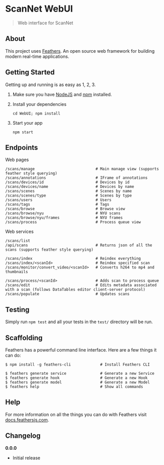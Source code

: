 # ScanNet WebUI

> Web interface for ScanNet

## About

This project uses [Feathers](http://feathersjs.com). An open source web framework for building modern real-time applications.

## Getting Started

Getting up and running is as easy as 1, 2, 3.

1. Make sure you have [NodeJS](https://nodejs.org/) and [npm](https://www.npmjs.com/) installed.
2. Install your dependencies

    ```
    cd WebUI; npm install
    ```

3. Start your app

    ```
    npm start
    ```

## Endpoints

Web pages
```
/scans/manage                           # Main manage view (supports feather style querying)
/scans/annotations                      # IFrame of annotations
/scans/devices/id                       # Devices by id
/scans/devices/name                     # Devices by name
/scans/scenes                           # Scenes by name
/scans/scenes/type                      # Scenes by type
/scans/users                            # Users
/scans/tags                             # Tags
/scans/browse                           # Browse view
/scans/browse/nyu                       # NYU scans
/scans/browse/nyu/frames                # NYU frames
/scans/process                          # Process queue view
```

Web services
```
/scans/list
/api/scans                              # Returns json of all the scans (supports feather style querying)

/scans/index                            # Reindex everything
/scans/index/<scanId>                   # Reindex specified scan
/scans/monitor/convert_video/<scanId>   # Converts h264 to mp4 and thumbnails

/scans/process/<scanId>                 # Adds scan to process queue
/scans/edit                             # Edits metadata associated with a scan (follows DataTables editor client-server protocol)
/scans/populate                         # Updates scans
```

## Testing

Simply run `npm test` and all your tests in the `test/` directory will be run.

## Scaffolding

Feathers has a powerful command line interface. Here are a few things it can do:

```
$ npm install -g feathers-cli             # Install Feathers CLI

$ feathers generate service               # Generate a new Service
$ feathers generate hook                  # Generate a new Hook
$ feathers generate model                 # Generate a new Model
$ feathers help                           # Show all commands
```

## Help

For more information on all the things you can do with Feathers visit [docs.feathersjs.com](http://docs.feathersjs.com).

## Changelog

__0.0.0__

- Initial release
